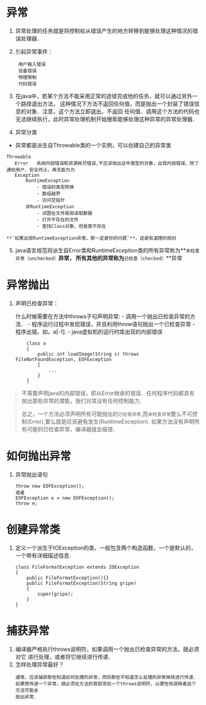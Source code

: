 # 异常

1. 异常处理的任务就是将控制权从错误产生的地方转移到能够处理这种情况的错误处理器．
2. 引起异常事件：

        用户输入错误
        设备错误
        物理限制
        代码错误

3. 在java中，若某个方法不能采用正常的途径完成他的任务，就可以通过另外一个路径退出方法，
这种情况下方法不返回任何值，而是抛出一个封装了错误信息的对象．注意，这个方法立即退出，不返回
任何值．调用这个方法的代码也无法继续执行，此时异常处理机制开始搜索能够处理这种异常的异常处理器．

4. 异常分类
- 异常都是派生自Throwable类的一个实例，可以创建自己的异常类

 ```
 Throwable
    Error   系统内部错误和资源耗尽错误,不应该抛出这中类型的对象，出现内部错误，除了通知用户，安全终止，再无能为力
    Exception
        RuntimeException
            - 错误的类型转换
            - 数组越界
            - 访问空指针
        非RuntimeException
            - 试图在文件尾部读取数据
            - 打开不存在的文件
            - 查找Class对象，但是类不存在
```

    **`如果出现RuntimeException异常，那一定是你的问题`**，这是有道理的规则

5. java语言规范将派生自Error类和RuntimeException类的所有异常称为**`未检查异常（unchecked）`**异常，
  所有其他的异常称为**`已检查（checked）`**异常

# 异常抛出
1. 声明已检查异常：

    什么时候需要在方法中throws子句声明异常:
       - 调用一个抛出已检查异常的方法． 
       - 程序运行过程中发现错误，并且利用throw语句抛出一个已检查异常
       - 程序出错，如，a[-1].
       - java虚拟机的运行时库出现的内部错误

    ```
        class a
        {
            public int loadImage(String s) throws FileNotFoundException, EOFException
            {
                ...
            }
        }
    ```

> 不需要声明java的内部错误，即从Error继承的错误．任何程序代码都具有抛出那些异常的潜能，我们对其没有任何控制能力.

> 总之，一个方法必须声明所有可能抛出的`已检查异常`,而`未检查异常`要么不可控制(Error),要么就是应该避免发生(RuntimeException). 
> 如果方法没有声明所有可能的已检查异常，编译器就会报错．

# 如何抛出异常
1. 异常抛出语句
    ```
    throw new EOFException();
    或者
    EOFException e = new EOFException();
    throw e;
    ```

# 创建异常类
1. 定义一个派生于IOException的类，一般包含两个构造函数，一个是默认的，一个带有详细描述信息.
    ```
    class FileFormatException extends IOException
    {
        public FileFormatException(){}
        public FileFormatException(String gripe)
        {
            super(gripe);
        }
    }
    ```
# 捕获异常

1. 编译器严格执行throws说明符，如果调用一个抛出已检查异常的方法，就必须对它
进行处理，或者将它继续进行传递．
2. 怎样处理异常最好？
    ```
    通常，应该捕获那些知道如何处理的异常，而将那些不知道怎么处理的异常继续进行传递．
    如果想传递一个异常，就必须在方法的首部添加一个throws说明符，以便告知调用者这个方法可能会
    抛出异常．
    ```


